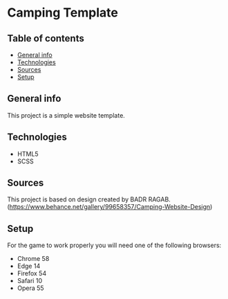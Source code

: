 # Camping Template

## Table of contents
* [General info](#general-info)
* [Technologies](#technologies)
* [Sources](#sources)
* [Setup](#setup)

## General info
This project is a simple website template.

## Technologies
* HTML5
* SCSS

## Sources
This project is based on design created by BADR RAGAB.
(https://www.behance.net/gallery/99658357/Camping-Website-Design)

## Setup
For the game to work properly you will need one of the following browsers:
* Chrome 58
* Edge 14
* Firefox 54
* Safari 10
* Opera 55
